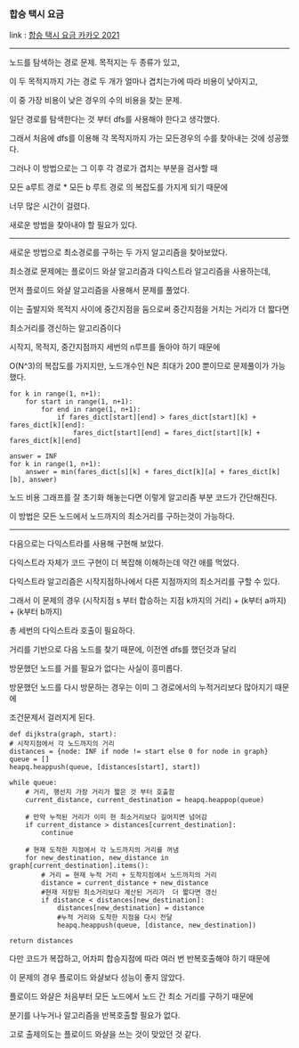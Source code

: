 ### 합승 택시 요금
link : [합승 택시 요금 카카오 2021 ](https://programmers.co.kr/learn/courses/30/lessons/72413)

-----------------------------------

노드를 탐색하는 경로 문제. 목적지는 두 종류가 있고,

이 두 목적지까지 가는 경로 두 개가 얼마나 겹치는가에 따라 비용이 낮아지고,

이 중 가장 비용이 낮은 경우의 수의 비용을 찾는 문제.

일단 경로를 탐색한다는 것 부터 dfs를 사용해야 한다고 생각했다.

그래서 처음에 dfs를 이용해 각 목적지까지 가는 모든경우의 수를 찾아내는 것에 성공했다.

그러나 이 방법으로는 그 이후 각 경로가 겹치는 부분을 검사할 때

모든 a루트 경로 * 모든 b 루트 경로 의 복잡도를 가지게 되기 때문에

너무 많은 시간이 걸렸다.

새로운 방법을 찾아내야 할 필요가 있다.

------------------------------------

새로운 방법으로 최소경로를 구하는 두 가지 알고리즘을 찾아보았다.

최소경로 문제에는 플로이드 와샬 알고리즘과 다익스트라 알고리즘을 사용하는데,

먼저 플로이드 와샬 알고리즘을 사용해서 문제를 풀었다.

이는 출발지와 목적지 사이에 중간지점을 둠으로써 중간지점을 거치는 거리가 더 짧다면

최소거리를 갱신하는 알고리즘이다

시작지, 목적지, 중간지점까지 세번의 n루프를 돌아야 하기 때문에

O(N^3)의 복잡도를 가지지만, 노드개수인 N은 최대가 200 뿐이므로 문제풀이가 가능했다.

    for k in range(1, n+1):
        for start in range(1, n+1):
            for end in range(1, n+1):
                if fares_dict[start][end] > fares_dict[start][k] + fares_dict[k][end]:
                    fares_dict[start][end] = fares_dict[start][k] + fares_dict[k][end]
        
    answer = INF
    for k in range(1, n+1):
        answer = min(fares_dict[s][k] + fares_dict[k][a] + fares_dict[k][b], answer)

노드 비용 그래프를 잘 초기화 해놓는다면 이렇게 알고리즘 부분 코드가 간단해진다.

이 방법은 모든 노드에서 노드까지의 최소거리를 구하는것이 가능하다.

---------------------------------------

다음으로는 다익스트라를 사용해 구현해 보았다.

다익스트라 자체가 코드 구현이 더 복잡해 이해하는데 약간 애를 먹었다.

다익스트라 알고리즘은 시작지점하나에서 다른 지점까지의 최소거리를 구할 수 있다.

그래서 이 문제의 경우 (시작지점 s 부터 합승하는 지점 k까지의 거리) + (k부터 a까지) + (k부터 b까지) 

총 세번의 다익스트라 호출이 필요하다.

거리를 기반으로 다음 노드를 찾기 때문에, 이전엔 dfs를 했던것과 달리

방문했던 노드를 거를 필요가 없다는 사실이 흥미롭다.

방문했던 노드를 다시 방문하는 경우는 이미 그 경로에서의 누적거리보다 많아지기 때문에

조건문제서 걸러지게 된다.

    def dijkstra(graph, start):
    # 시작지점에서 각 노드까지의 거리
    distances = {node: INF if node != start else 0 for node in graph}
    queue = []
    heapq.heappush(queue, [distances[start], start]) 

    while queue:
        # 거리, 행선지 가장 거리가 짧은 것 부터 호출함
        current_distance, current_destination = heapq.heappop(queue)

        # 만약 누적된 거리가 이미 현 최소거리보다 길어지면 넘어감
        if current_distance > distances[current_destination]:
            continue

        # 현재 도착한 지점에서 각 노드까지의 거리를 꺼냄
        for new_destination, new_distance in graph[current_destination].items():
            # 거리 = 현재 누적 거리 + 도착지점에서 노드까지의 거리
            distance = current_distance + new_distance
            #현재 저장된 최소거리보다 계산된 거리가  더 짧다면 갱신
            if distance < distances[new_destination]:
                distances[new_destination] = distance
                #누적 거리와 도착한 지점을 다시 전달
                heapq.heappush(queue, [distance, new_destination])

    return distances

다만 코드가 복잡하고, 어차피 합승지점에 따라 여러 번 반복호출해야 하기 때문에

이 문제의 경우 플로이드 와샬보다 성능이 좋지 않았다.

플로이드 와샬은 처음부터 모든 노드에서 노드 간 최소 거리를 구하기 때문에

분기를 나누거나 알고리즘을 반복호출할 필요가 없다.

고로 출제의도는 플로이드 와샬을 쓰는 것이 맞았던 것 같다.

